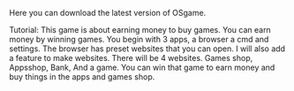 Here you can download the latest version of OSgame.

Tutorial:
This game is about earning money to buy games. You can earn money
by winning games. You begin with 3 apps, a browser a cmd and settings.
The browser has preset websites that you can open. I will also add a
feature to make websites. There will be 4 websites. Games shop,
Appsshop, Bank, And a game. You can win that game to earn money and
buy things in the apps and games shop.
